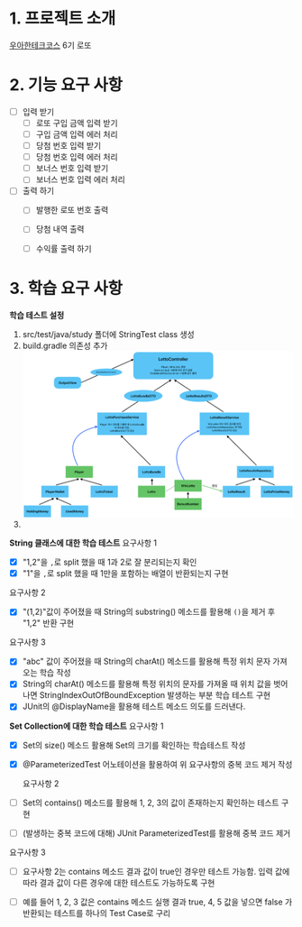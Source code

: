 # 1. 프로젝트 소개
[우아한테크코스](https://www.woowacourse.io/) 6기 로또 

# 2. 기능 요구 사항
- [ ] 입력 받기
  - [ ] 로또 구입 금액 입력 받기
  - [ ] 구입 금액 입력 에러 처리
  - [ ] 당첨 번호 입력 받기
  - [ ] 당첨 번호 입력 에러 처리
  - [ ] 보너스 번호 입력 받기
  - [ ] 보너스 번호 입력 에러 처리
- [ ] 출력 하기
  - [ ] 발행한 로또 번호 출력
  - [ ] 당첨 내역 출력
  - [ ] 수익률 출력 하기


# 3. 학습 요구 사항 
**학습 테스트 설정**
1. src/test/java/study 폴더에 StringTest class 생성
2. build.gradle 의존성 추가
![img.png](img.png)
3. 

**String 클래스에 대한 학습 테스트**
요구사항 1
- [X] "1,2"을 `,`로 split 했을 때 1과 2로 잘 분리되는지 확인
- [X] "1"을 `,`로 split 했을 때 1만을 포함하는 배열이 반환되는지 구현

요구사항 2
- [X] "(1,2)"값이 주어졌을 때 String의 substring() 메소드를 활용해 `()`을 제거 후 "1,2" 반환 구현

요구사항 3
- [X] "abc" 값이 주어졌을 때 String의 charAt() 메소드를 활용해 특정 위치 문자 가져오는 학습 작성
- [X] String의 charAt() 메소드를 활용해 특정 위치의 문자를 가져올 때 위치 값을 벗어나면 StringIndexOutOfBoundException 발생하는 부분 학습 테스트 구현
- [X] JUnit의 @DisplayName을 활용해 테스트 메소드 의도를 드러낸다.

**Set Collection에 대한 학습 테스트**
요구사항 1
- [X] Set의 size() 메소드 활용해 Set의 크기를 확인하는 학습테스트 작성
- [X] @ParameterizedTest 어노테이션을 활용하여 위 요구사항의 중복 코드 제거 작성

  요구사항 2
- [ ] Set의 contains() 메소드를 활용해 1, 2, 3의 값이 존재하는지 확인하는 테스트 구현
- [ ] (발생하는 중복 코드에 대해) JUnit ParameterizedTest를 활용해 중복 코드 제거

요구사항 3
- [ ] 요구사항 2는 contains 메소드 결과 값이 true인 경우만 테스트 가능함. 입력 값에 따라 결과 값이 다른 경우에 대한 테스트도 가능하도록 구현
- [ ] 예를 들어 1, 2, 3 값은 contains 메소드 실행 결과 true, 4, 5 값을 넣으면 false 가 반환되는 테스트를 하나의 Test Case로 구리

